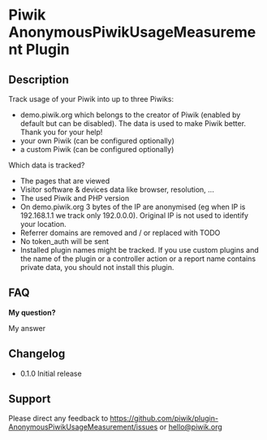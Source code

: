 # Piwik AnonymousPiwikUsageMeasurement Plugin

## Description

Track usage of your Piwik into up to three Piwiks:

* demo.piwik.org which belongs to the creator of Piwik (enabled by default but can be disabled). The data is used to make Piwik better. Thank you for your help!
* your own Piwik (can be configured optionally)
* a custom Piwik (can be configured optionally)

Which data is tracked?

* The pages that are viewed
* Visitor software & devices data like browser, resolution, ...
* The used Piwik and PHP version
* On demo.piwik.org 3 bytes of the IP are anonymised (eg when IP is 192.168.1.1 we track only 192.0.0.0). Original IP is not used to identify your location.
* Referrer domains are removed and / or replaced with TODO
* No token_auth will be sent
* Installed plugin names might be tracked. If you use custom plugins and the name of the plugin or a controller action or a report name contains private data, you should not install this plugin.

## FAQ

__My question?__

My answer

## Changelog

* 0.1.0 Initial release

## Support

Please direct any feedback to https://github.com/piwik/plugin-AnonymousPiwikUsageMeasurement/issues or [hello@piwik.org](mailto:hello@piwik.org)